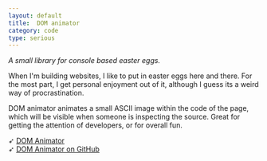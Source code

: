 ```yaml
---
layout: default
title:  DOM animator
category: code
type: serious
---
```


*A small library for console based easter eggs.*

When I'm building websites, I like to put in easter eggs here and there. For the most part, I get personal enjoyment out of it, although I guess its a weird way of procrastination.

DOM animator animates a small ASCII image within the code of the page, which will be visible when someone is inspecting the source. Great for getting the attention of developers, or for overall fun.

➶ [DOM Animator](http://tholman.com/dom-animator/)<br>
➶ [DOM Animator on GitHub](https://github.com/tholman/dom-animator)


